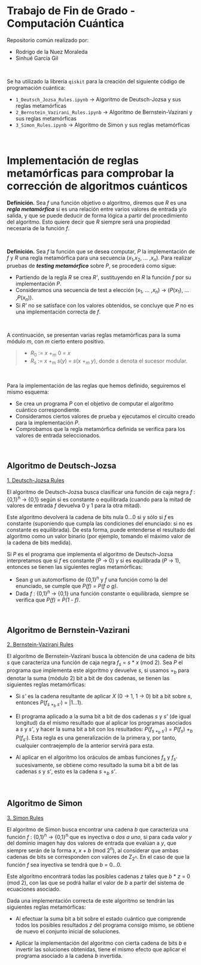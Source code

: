 
<br>

# Trabajo de Fin de Grado - Computación Cuántica

Repositorio común realizado por:
- Rodrigo de la Nuez Moraleda
- Sinhué García Gil

<br>

Se ha utilizado la librería `qiskit` para la creación del siguiente código de programación cuántica:
* `1_Deutsch_Jozsa_Rules.ipynb` &rarr; Algoritmo de Deutsch-Jozsa y sus reglas metamórficas
* `2_Bernstein_Vazirani_Rules.ipynb` &rarr; Algoritmo de Bernstein-Vazirani y sus reglas metamórficas
* `3_Simon_Rules.ipynb` &rarr; Algoritmo de Simon y sus reglas metamórficas

<br>

# Implementación de reglas metamórficas para comprobar la corrección de algoritmos cuánticos

**Definición.** Sea *f* una función objetivo o algoritmo, diremos que *R* es una ***regla metamórfica*** si es una relación entre varios valores de entrada y/o salida, y que se puede deducir de forma lógica a partir del procedimiento del algoritmo. Esto quiere decir que *R* siempre será una propiedad necesaria de la función *f*.

<br>

**Definición.** Sea *f* la función que se desea computar, *P* la implementación de *f* y *R* una regla metamórfica para una secuencia (*x*<sub>1</sub>,*x*<sub>2</sub>, ... ,*x*<sub>*n*</sub>). Para realizar pruebas de ***testing metamórfico*** sobre *P*, se procederá como sigue:
  * Partiendo de la regla *R* se crea *R'*, sustituyendo en *R* la función *f* por su implementación *P*.
  * Consideramos una secuencia de test a elección (*x*<sub>1</sub>, ... ,*x*<sub>*n*</sub>) &rarr; (*P*(*x*<sub>1</sub>), ... ,*P*(*x*<sub>*n*</sub>)).
  * Si *R'* no se satisface con los valores obtenidos, se concluye que *P* no es una implementación correcta de *f*.

<br>

A continuación, se presentan varias reglas metamórficas para la suma módulo *m*, con *m* cierto entero positivo.
>  * *R*<sub>0</sub> :=  *x* +<sub>*m*</sub> 0 = *x*
>  * *R*<sub>*s*</sub> :=  *x* +<sub>m</sub> *s*(*y*) = *s*(*x* +<sub>*m*</sub> *y*), donde *s* denota el sucesor modular.

<br>

Para la implementación de las reglas que hemos definido, seguiremos el mismo esquema:
  * Se crea un programa *P* con el objetivo de computar el algoritmo cuántico correspondiente.
  * Consideramos ciertos valores de prueba y ejecutamos el circuito creado para la implementación *P*.
  * Comprobamos que la regla metamórfica definida se verifica para los valores de entrada seleccionados.


<br>

## Algoritmo de Deutsch-Jozsa 

[1. Deutsch-Jozsa Rules](1_Deutsch_Jozsa_Rules.ipynb)

El algoritmo de Deutsch-Jozsa busca clasificar una función de caja negra *f* : {0,1}<sup>n</sup> &rarr; {0,1} según si es constante o equilibrada (cuando para la mitad de valores de entrada *f* devuelva 0 y 1 para la otra mitad). 

Este algoritmo devolverá la cadena de bits nula 0...0 si y sólo si *f* es constante (suponiendo que cumpla las condiciones del enunciado: si no es constante es equilibrada). De esta forma, puede entenderse el resultado del algoritmo como un valor binario (por ejemplo, tomando el máximo valor de la cadena de bits medida).

Si *P* es el programa que implementa el algoritmo de Deutsch-Jozsa interpretamos que si *f* es constante (*P* &rarr; 0) y si es equilibrada (*P* &rarr; 1), entonces se tienen las siguientes reglas metamórficas:

  * Sean *g* un automorfismo de {0,1}<sup>n</sup> y *f* una función como la del enunciado, se cumple que *P(f) = P(f o g)*.
  * Dada *f* : {0,1}<sup>n</sup> &rarr; {0,1} una función constante o equilibrada, siempre se verifica que *P(f) = P(1 - f)*.

<br>

## Algoritmo de Bernstein-Vazirani

[2. Bernstein-Vazirani Rules](2_Bernstein_Vazirani_Rules.ipynb)

El algoritmo de Bernstein-Vazirani busca la obtención de una cadena de bits *s* que caracteriza una función de caja negra *f<sub>*s*</sub>* = *s* * *x* (mod 2). Sea *P* el programa que implementa este algoritmo y devuelve *s*, si usamos +<sub>*b*</sub> para denotar la suma (módulo 2) bit a bit de dos cadenas, se tienen las siguientes reglas metamórficas:

  * Si *s'* es la cadena resultante de aplicar *X* (0  &rarr;  1, 1  &rarr;  0) bit a bit sobre *s*, entonces *P*(*f*<sub>*s +<sub>*b*</sub> s'*</sub>) = |1...1⟩.

  * El programa aplicado a la suma bit a bit de dos cadenas *s* y *s'* (de igual longitud) da el mismo resultado que al aplicar los programas asociados a *s* y *s'*, y hacer la suma bit a bit con los resultados: *P*(*f*<sub>*s +<sub>*b*</sub> s'*</sub>) = *P*(*f*<sub>*s*</sub>) +<sub>*b*</sub> *P*(*f*<sub>*s'*</sub>). Esta regla es una generalización de la primera y, por tanto, cualquier contraejemplo de la anterior servirá para esta.

  * Al aplicar en el algoritmo los oráculos de ambas funciones *f*<sub>*s*</sub> y *f*<sub>*s'*</sub> sucesivamente, se obtiene como resultado la suma bit a bit de las cadenas *s* y *s'*, esto es la cadena *s* +<sub>*b*</sub> *s'*. 

<br>

## Algoritmo de Simon

[3. Simon Rules](3_Simon_Rules.ipynb)

El algoritmo de Simon busca encontrar una cadena *b* que caracteriza una función *f* : {0,1}<sup>n</sup> &rarr; {0,1}<sup>n</sup> que es inyectiva o *dos a uno*, si para cada valor *y* del dominio imagen hay dos valores de entrada que evalúan a *y*, que siempre serán de la forma *x*, *x + b* (mod 2<sup>n</sup>), al considerar que ambas cadenas de bits se corresponden con valores de Z<sub>2<sup>n</sup></sub>. En el caso de que la función *f* sea inyectiva se tendrá que *b =* 0...0.

Este algoritmo encontrará todas las posibles cadenas *z* tales que *b* * *z* = 0 (mod 2), con las que se podrá hallar el valor de *b* a partir del sistema de ecuaciones asociado.

Dada una implementación correcta de este algoritmo se tendrán las siguientes reglas metamórficas:

  * Al efectuar la suma bit a bit sobre el estado cuántico que comprende todos los posibles resultados *z* del programa consigo mismo, se obtiene de nuevo el conjunto inicial de soluciones.
  
  * Aplicar la implementación del algoritmo con cierta cadena de bits *b* e invertir las soluciones obtenidas, tiene el mismo efecto que aplicar el programa asociado a la cadena *b* invertida.
